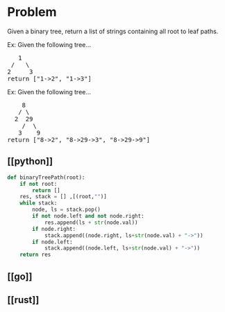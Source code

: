 # Problem

Given a binary tree, return a list of strings containing all root to leaf paths.

Ex: Given the following tree…

<pre>
   1
 /   \
2     3
return ["1->2", "1->3"]
</pre>

Ex: Given the following tree…

<pre>
    8
   / \
  2  29
    /  \
   3    9
return ["8->2", "8->29->3", "8->29->9"]
</pre>

## [[python]]

```python
def binaryTreePath(root):
    if not root:
        return []
    res, stack = [] ,[(root,"")]
    while stack:
        node, ls = stack.pop()
        if not node.left and not node.right:
            res.append(ls + str(node.val))
        if node.right:
            stack.append((node.right, ls+str(node.val) + "->"))
        if node.left:
            stack.append((node.left, ls+str(node.val) + "->"))
    return res
```
## [[go]]

## [[rust]]
